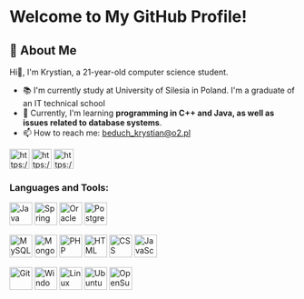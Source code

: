 <!--
**Czaroun/Czaroun** is a ✨ _special_ ✨ repository because its `README.md` (this file) appears on your GitHub profile.
-->
# Welcome to My GitHub Profile!

## 🚀 About Me
Hi👋, I'm Krystian, a 21-year-old computer science student.
- 📚 I'm currently study at University of Silesia in Poland. I'm a graduate of an IT technical school
- 🌱 Currently, I'm learning **programming in C++ and Java, as well as issues related to database systems**.
- 📫 How to reach me: beduch_krystian@o2.pl

<!--
[<img align="center" src="https://raw.githubusercontent.com/rahuldkjain/github-profile-readme-generator/master/src/images/icons/Social/facebook.svg" alt="https://www.facebook.com/profile.php?id=100009898243195" height="30" width="40" title="Facebook"/>](https://fb.com/profile.php?id=100009898243195)
[<img align="center" src="https://raw.githubusercontent.com/maurodesouza/profile-readme-generator/master/src/assets/icons/social/discord/default.svg" width="35" height="35" alt="discord" title="Discord"/>](https://discordapp.com/users/czaroun)
[<img align="center" src="https://raw.githubusercontent.com/rahuldkjain/github-profile-readme-generator/master/src/images/icons/Social/linked-in-alt.svg" alt="[krystianbeduch](https://linkedin.com/in/krystianbeduch)" height="30" width="40" title="Linkedin"/>]("https://linkedin.com/in/krystianbeduch)
-->

[<img align="center" src="https://img.shields.io/static/v1?message=Facebook&logo=facebook&label=&color=1877F2&logoColor=white&labelColor=&style=for-the-badge" alt="https://www.facebook.com/profile.php?id=100009898243195" height="35" title="Facebook"/>](https://fb.com/profile.php?id=100009898243195)
[<img align="center" src="https://img.shields.io/static/v1?message=Discord&logo=discord&label=&color=7289DA&logoColor=white&labelColor=&style=for-the-badge" height="35" alt="https://discordapp.com/users/czaroun" title="Discord"/>](https://discordapp.com/users/czaroun)
[<img align="center" src="https://img.shields.io/static/v1?message=LinkedIn&logo=linkedin&label=&color=0077B5&logoColor=white&labelColor=&style=for-the-badge" alt="https://linkedin.com/in/krystianbeduch" height="35" title="Linkedin"/>](https://linkedin.com/in/krystianbeduch)
<!-- [<img alignt="center" src="https://img.shields.io/static/v1?message=Gmail&logo=gmail&label=&color=D14836&logoColor=white&labelColor=&style=for-the-badge" alt="gmail logo" height="35" alt="gmail logo"  /> GMAIL --> 

### Languages and Tools:
[<img width="40" src="https://user-images.githubusercontent.com/25181517/117201156-9a724800-adec-11eb-9a9d-3cd0f67da4bc.png" alt="Java" title="Java" />](https://www.java.com)
[<img width="40" src="https://user-images.githubusercontent.com/25181517/183891303-41f257f8-6b3d-487c-aa56-c497b880d0fb.png" alt="Spring Boot" title="Spring Boot" />](https://spring.io/projects/spring-boot)
[<img width="40" src="https://user-images.githubusercontent.com/25181517/117208736-bdedc080-adf5-11eb-912f-61c7d43705f6.png" alt="Oracle" title="Oracle" />](https://www.oracle.com/database/sqldeveloper/)
[<img width="40" src="https://user-images.githubusercontent.com/25181517/117208740-bfb78400-adf5-11eb-97bb-09072b6bedfc.png" alt="PostgreSQL" title="PostgreSQL" />](https://www.postgresql.org.pl)
<!-- [<img width="40" src="https://user-images.githubusercontent.com/25181517/192106073-90fffafe-3562-4ff9-a37e-c77a2da0ff58.png" alt="C++" title="C++" />](https://www.w3schools.com/cpp/)  C++ -->
[<img width="40" src="https://user-images.githubusercontent.com/25181517/183896128-ec99105a-ec1a-4d85-b08b-1aa1620b2046.png" alt="MySQL" title="MySQL" />](https://www.mysql.com/)
[<img width="40" src="https://user-images.githubusercontent.com/25181517/182884177-d48a8579-2cd0-447a-b9a6-ffc7cb02560e.png" alt="MongoDB" title="MongoDB" />](https://www.mongodb.com/)
[<img width="40" src="https://user-images.githubusercontent.com/25181517/183570228-6a040b9f-3ddf-47a2-a201-743121dac664.png" alt="PHP" title="PHP" />](https://www.php.net)
[<img width="40" src="https://user-images.githubusercontent.com/25181517/192158954-f88b5814-d510-4564-b285-dff7d6400dad.png" alt="HTML" title="HTML" />](https://www.w3schools.com/html)
[<img width="40" src="https://user-images.githubusercontent.com/25181517/183898674-75a4a1b1-f960-4ea9-abcb-637170a00a75.png" alt="CSS" title="CSS" />](https://www.w3schools.com/css/)
[<img width="40" src="https://user-images.githubusercontent.com/25181517/117447155-6a868a00-af3d-11eb-9cfe-245df15c9f3f.png" alt="JavaScript" title="JavaScript" />](https://www.javascript.com)
<!-- [<img width="40" src="https://user-images.githubusercontent.com/25181517/183423507-c056a6f9-1ba8-4312-a350-19bcbc5a8697.png" alt="Python" title="Python" />](https://www.python.org)  Python -->
[<img width="40" src="https://user-images.githubusercontent.com/25181517/192108372-f71d70ac-7ae6-4c0d-8395-51d8870c2ef0.png" alt="Git" title="Git" />](https://git-scm.com/)
[<img width="40" src="https://cdn.jsdelivr.net/gh/devicons/devicon/icons/windows8/windows8-original.svg" alt="Windows" title="Windows" />](https://www.microsoft.com/pl-pl/windows)
[<img width="40" src="https://github.com/marwin1991/profile-technology-icons/assets/76662862/2481dc48-be6b-4ebb-9e8c-3b957efe69fa" alt="Linux" title="Linux" />](https://www.linux.org/)
[<img width="40" src="https://user-images.githubusercontent.com/25181517/186884153-99edc188-e4aa-4c84-91b0-e2df260ebc33.png" alt="Ubuntu" title="Ubuntu" />](https://ubuntu.com)
[<img width="40" src="https://cdn.jsdelivr.net/gh/devicons/devicon/icons/opensuse/opensuse-original.svg" alt="OpenSuse" title="OpenSuse" />](https://www.opensuse.org/)
